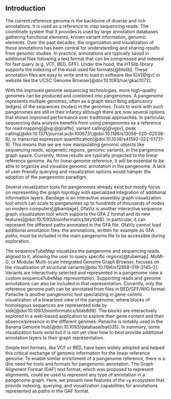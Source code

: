 <link rel="stylesheet" href="https://use.fontawesome.com/releases/v5.7.2/css/all.css">

## Introduction

<!-- Non-exhaustive tool list at https://pangenome.github.io/ -->

The current reference genome is the backbone of diverse and rich annotations. 
It is used as a reference to map sequencing reads.
The coordinate system that it provides is used by large annotation databases gathering functional elements, known variant information, genomic elements. 
Over the past decades, the organization and visualization of these annotations has been central for understanding and sharing results from genomic studies.
In practice, annotations are typically saved in additional files following a text format that can be compressed and indexed for fast query (e.g. VCF, BED, GFF).
Under the hood, the HTSlib library supports the indexing of the most used file formats[@htslib].
These annotation files are easy to write and to load in software like IGV[@igv] or website like the UCSC Genome Browser[@doi:10.1093/nar/gkac1072].

With the improved genome sequencing technologies, more high-quality genomes can be produced and combined into pangenomes.
A pangenome represents multiple genomes, often as a graph describing adjancency (edges) of the sequences (nodes) in the genomes.
Tools to work with such pangenomes are still in their infancy although there are now several options that shows improved performance over traditional approaches.
In particular, sequencing data analysis benefits from using pangenomes as a reference for read mapping[@vg;@giraffe], variant calling[@vgsv], peak calling[@doi:10.1371/journal.pcbi.1006731;@doi:10.1186/s13059-020-02038-8], or transcript expression quantification[@doi:10.1038/s41592-022-01731-9].
This means that we are now manipulating genomic objects like sequencing reads, epigenetic regions, genomic variants, in the pangenome graph space.
Currently, those results are typically projected to the linear reference genome.
As for linear genome reference, it will be essential to be able to organize and visualize genomic annotation in the pangenome.
A lack of user-friendly querying and visualization options would hamper the adoption of the pangenomic paradigm.

Several visualization tools for pangenomes already exist but mostly focus on representing the graph topology with specialized integration of additional information layers. 
Bandage is an interactive assembly graph visualization tool which can scale to pangenomes up to hundreds of thousands of nodes on modern computers[@bandage].
GfaViz is another interactive sequence graph visualization tool which supports the GFA 2 format and its new features[@doi:10.1093/bioinformatics/bty1046].
In particular, it can represent the different paths annotated in the GFA file.
GfaViz cannot load additional annotation files: the annotations, written for example as GFA *paths*, must be included in the main pangenome file to be accessible during exploration. 
<!-- [`gfaestus`](https://github.com/chfi/gfaestus)???. -->
The sequenceTubeMap visualizes the pangenome and sequencing reads aligned to it, allowing the user to query specific regions[@tubemap].
MoMI-G, or Modular Multi-scale Integrated Genome Graph Browser, focuses on the visualization of structural variants[@doi:10.1186/s12859-019-3145-2].
Variants are interactively selected and represented in a pangenome view a custom sequenceTubeMap representation. 
Supporting reads and genome annotations can also be included in that representation. 
Currently, only the reference genome path can be annotated from files in BED/GFF/WIG format.
Panache is another pangenomic tool specializing in gene-centric visualization of a linearized view of the pangenome, where blocks of homologous sequences are represented side by side[@doi:10.1093/bioinformatics/btab688].
The blocks are interactively explored in a web-based application to explore their gene content and their absence/presence in the different genimes.
Panache is notably used in the Banana Genome Hub[@doi:10.1093/database/bat035].
In summary, some visualization tools exist but it is not yet clear how to best provide additional annotation layers to their graph representation.

Simple text formats, like VCF or BED, have been widely adopted and helped this critical exchange of genomic information for the linear reference genome. 
To enable similar enrichment of a pangenome reference, there is a dire need for tools and formats for pangenomic annotation. 
The Graph Alignment Format (GAF) text format, which was proposed to represent alignments, could be used to represent any type of annotation in a pangenome graph.
Here, we present new features of the `vg` ecosystem that provide indexing, querying, and visualization capabilities for annotations represented as paths in the GAF format.

<!-- GraphAligner, vg giraffe[@giraffe]. -->
